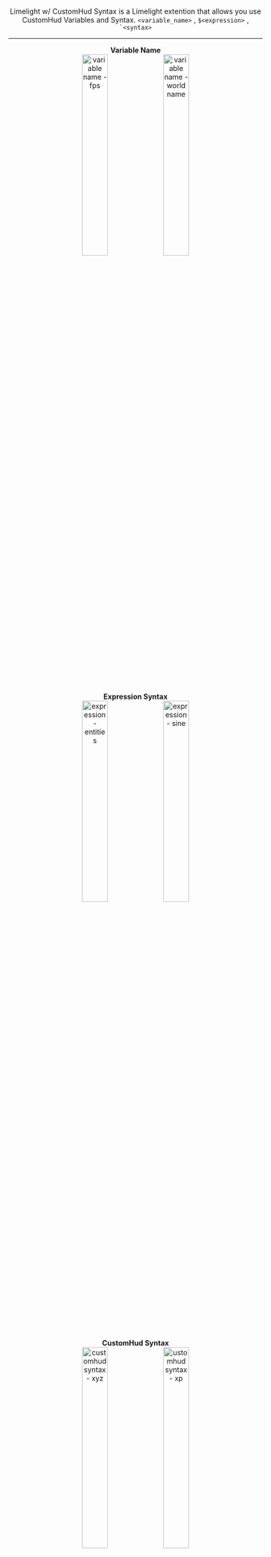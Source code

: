 <div align="middle">
<br>

Limelight w/ CustomHud Syntax is a Limelight extention that allows you use CustomHud Variables and Syntax.
<code>&lt;variable_name&gt;</code> ,
<code>$&lt;expression&gt;</code> ,
<code>`&lt;syntax&gt;</code>

<hr>
<b>Variable Name</b><br>
<img width="32%" src="https://cdn.modrinth.com/data/cached_images/4f3b19d3a51d61c825f5c07856f6e83f494f7c10.png" alt="variable name - fps"/><img width="32%" src="https://cdn.modrinth.com/data/cached_images/3527082b5387fb5e90e4dd7f558a0927eede20f4.png" alt="variable name - world name"/>
<br><br><b>Expression Syntax</b><br>
<img width="32%" src="https://cdn.modrinth.com/data/cached_images/832977d250c75cd6421dd9093f6bffe16d813170.png" alt="expression - entities"/><img width="32%" src="https://cdn.modrinth.com/data/cached_images/a0869809d2aac74e1364c3ea7984c8a4b3c3ea88.png" alt="expression - sine"/>
<br><br><b>CustomHud Syntax</b><br>
<img width="32%" src="https://cdn.modrinth.com/data/cached_images/5fd5a42ae9f757e3608be463f0d2103526c34012.png" alt="customhud syntax - xyz"/><img width="32%" src="https://cdn.modrinth.com/data/cached_images/0c09cd1627103ec956ea0d7811b3e5b0fa6448b3.png" alt="ustomhud syntax - xp"/>


<hr>

<a href="https://modrinth.com/mod/limelight"><img width="64%" src="https://cdn.modrinth.com/data/cached_images/9655c54f769e23504d8d0388dfb2184d81678148_0.webp" alt="Screenshot of Limelight's project card"/></a>

</div>
